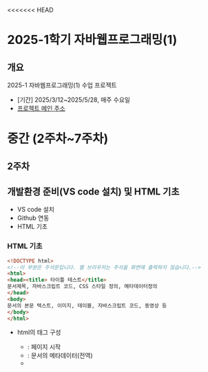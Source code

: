 <<<<<<< HEAD
# 2025-1학기 자바웹프로그래밍(1)
## 개요
2025-1 자바웹프로그래밍(1) 수업 프로젝트
- [기간] 2025/3/12~2025/5/28, 매주 수요일
- [프로젝트 메인 주소](https://github.com/qteqteqte/WEB_MAIN_20241010)
# 중간 (2주차~7주차)
## 2주차
**개발환경 준비(VS code 설치) 및 HTML 기초**
---
- VS code 설치
- Github 연동
- HTML 기초

### HTML 기초
```html
<!DOCTYPE html>
<!--이 부분은 주석문입니다. 웹 브라우저는 주석을 화면에 출력하지 않습니다.-->
<html>
<head><title> 타이틀 테스트</title>
문서제목, 자바스크립트 코드, CSS 스타일 정의, 메타데이터정의
</head>
<body>
문서의 본문 텍스트, 이미지, 테이블, 자바스크립트 코드, 동영상 등
</body>
</html>
```
- html의 태그 구성
    - <HTML> : 페이지 시작
    - <HEAD> : 문서의 메타데이터(전역)
    - <SCRIPT> : 자바 스크립트
    - <BODY> : 주요 컨텐츠(문자, 이미지, 영상 등)
    - <DIV> : 레이아웃 구분
    - <IFRAME> : 다른 HTML 문서 포함 (일반적으로 숨겨진다.)

- html의 레이아웃 구성
    - HEADER : TOP(상단)
    - SECTION, ARTICLE(중간)
    - NAV (네비 포함)
    - FOOTER (하단)

## 3주차
**메타데이터와 하이퍼링크, 테이블(HTML) 및 부트스트랩 적용**
---
- 프레임워크, 라이브러리 설명
- 부트스트랩 프레임워크 소개
- 메타데이터, 하이퍼링크

### 메타데이터
- <head> 내부에 삽입
    - 페이지 로딩에 필요한 표준 데이터 로딩
    - 외부에 노출할 페이지의 전역 정보(검색 엔진 등)

```html
<html>
    <head>
        <meta chatset="UTF-8">
        <title>lol 메인화면</title>
    </head>
    <body>
        <div style="display: flex;">
        </div>
    </body>
```

### 하이퍼링크
- 주로 <body> 내부에 삽입
    - 외부 페이지 연결

```html
<a href="index.html" target="_blank"> 기존 메인이미지 </a>
```

## 4주차
**JavaScript(JS) 소개 및 부트스트랩 적용(2)-JavaScript 기초**
---
- JavaScript(JS) 소개
- 부트스트랩 연동
- JS - 검색 창 기능 구현

## 5주차
**JavaScript 기초(2)-데이터 타입과 함수(function)**
---
- JS 데이터 타입
- JS - 팝업 창 구현
- JS - 이미지 호버

## 6주차-7주차
**함수(function) 심화 및 폼(form)**
---
- HTTP/HTTPS 설명
- 폼(form)을 통한 데이터 전송
    - JS - 로그인 폼 구현
- JS - 이미지 호버

# 기말 (9주차~13주차)
## 9주차
**입력 필터링 및 데이터 저장(쿠키)**
---
- CSRP, XSS 설명
- JS - 입력 필터링(로그인)
    - 입력 길이/특수문자 제한
    - XSS 방지
- 데이터 저장(쿠키)
    - JS - 쿠키 설정(팝업창 - X일 보지 않기)

## 10주차
**데이터 저장(쿠키) 심화 및 데이터 저장(세션)**
---
- 세션 설명
- 데이터 저장(쿠키) (이어서)
    - JS - 쿠키 설정(id 저장)
- 데이터 저장(세션)
    - JS - 세션 설정(로그인 유무)

## 11주차
**세션 암호화 및 보안 토큰(JWT_token) 적용**
---
- 암호화와 보안 토큰(JWT_token)
- 데이터 저장(세션)
    - JS - 세션 암호화/복호화 처리(crypto-js 라이브러리)
    - JS - JWT_token 적용

## 12주차
**클래스 및 모듈화**
---
- 클래스 및 모듈 설명
- JS - 세션 내 객체 저장하기
- JS - 회원가입 구현

## 13주차
**웹 오픈 API(카카오맵) 사용**
---
- 웹 오픈 API 소개
    - 지도 서비스(카카오맵)
- JS - 지도 API 구현(카카오맵)
=======
# HTML 프로젝트 - 깃허브
새로운 시작! 웹 서비스 개발의 세계로 떠나보아요~
## Getting Started
This project is a starting point for a Web application.
- [프로젝트 메인 주소](https://github.com/qteqteqte/WEB_MAIN_20241010)
## 2주차 수업 메인화면 개발 완료! (문제 포함)
## 3주차 수업 부트스트랩 적용 완료! (문제 제외)
>>>>>>> bc21a0ae8c8d2e14d89ef038e55d5bb5446a6567
